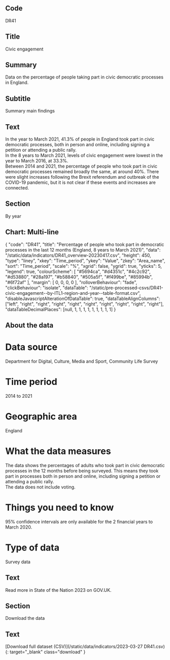 ## Code
DR41

## Title
Civic engagement

## Summary
Data on the percentage of people taking part in civic democratic processes in England.

## Subtitle
Summary main findings

## Text
In the year to March 2021, 41.3% of people in England took part in civic democratic processes, both in person and online, including signing a petition or attending a public rally.
<br>
In the 8 years to March 2021, levels of civic engagement were lowest in the year to March 2016, at 33.3%.
<br>
Between 2014 and 2021, the percentage of people who took part in civic democratic processes remained broadly the same, at around 40%. There were slight increases following the Brexit referendum and outbreak of the COVID-19 pandemic, but it is not clear if these events and increases are connected.

## Section
By year

## Chart: Multi-line
{
    "code": "DR41",
    "title": "Percentage of people who took part in democratic processes in the last 12 months (England, 8 years to March 2021)",
    "data": "/static/data/indicators/DR41_overview-20230417.csv",
    "height": 450,
    "type": "liney",
    "xkey": "Time_period",
    "ykey": "Value",
    "zkey": "Area_name",
    "sort": "Time_period",
    "scale": "%",
    "xgrid": false,
    "ygrid": true,
    "yticks": 5,
    "legend": true,
    "colourScheme": [ "#5694ca", "#d4351c", "#4c2c92", "#d53880", "#28a197", "#b58840", "#505a5f", "#f499be", "#85994b", "#6f72af" ],
    "margin": [ 0, 0, 0, 0 ],
    "rolloverBehaviour": "fade",
    "clickBehaviour": "isolate",
    "dataTable": "/static/pre-processed-csvs/DR41-civic-engagement--by-ITL1-region-and-year--table-format.csv",
    "disableJavascriptAlterationOfDataTable": true,
    "dataTableAlignColumns": ["left", "right", "right", "right", "right", "right", "right", "right", "right", "right"],
    "dataTableDecimalPlaces": [null, 1, 1, 1, 1, 1, 1, 1, 1, 1]
}

## About the data
# Data source
Department for Digital, Culture, Media and Sport, Community Life Survey

# Time period
2014 to 2021

# Geographic area
England

# What the data measures
The data shows the percentages of adults who took part in civic democratic processes in the 12 months before being surveyed. This means they took part in processes both in person and online, including signing a petition or attending a public rally. 
<br>
The data does not include voting.

# Things you need to know
95% confidence intervals are only available for the 2 financial years to March 2020.

# Type of data
Survey data

## Text
Read more in State of the Nation 2023 on GOV.UK.

## Section
Download the data

## Text
[Download full dataset (CSV)](/static/data/indicators/2023-03-27 DR41.csv){: target="_blank" class="download" }

